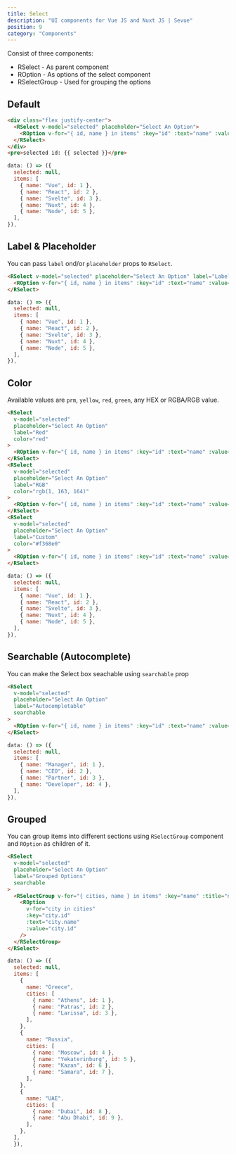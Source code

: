 ```yaml
---
title: Select
description: "UI components for Vue JS and Nuxt JS | Sevue"
position: 9
category: "Components"
---
```


Consist of three components:

- RSelect - As parent component
- ROption - As options of the select component
- RSelectGroup - Used for grouping the options

## Default

<demo>
<template #demo>
<select-default></select-default>
</template>
<code-group>
<code-block label="Template" active>

```html
<div class="flex justify-center">
  <RSelect v-model="selected" placeholder="Select An Option">
    <ROption v-for="{ id, name } in items" :key="id" :text="name" :value="id" />
  </RSelect>
</div>
<pre>selected id: {{ selected }}</pre>
```

</code-block>
<code-block label="Script" >

```js
data: () => ({
  selected: null,
  items: [
    { name: "Vue", id: 1 },
    { name: "React", id: 2 },
    { name: "Svelte", id: 3 },
    { name: "Nuxt", id: 4 },
    { name: "Node", id: 5 },
  ],
}),
```

</code-block>
</code-group>
</demo>

## Label & Placeholder

You can pass `label` ond/or `placeholder` props to `RSelect`.

<demo>
<template #demo>
<select-label></select-label>
</template>
<code-group>
<code-block label="Template" active>

```html
<RSelect v-model="selected" placeholder="Select An Option" label="Label">
  <ROption v-for="{ id, name } in items" :key="id" :text="name" :value="id" />
</RSelect>
```

</code-block>
<code-block label="Script" >

```js
data: () => ({
  selected: null,
  items: [
    { name: "Vue", id: 1 },
    { name: "React", id: 2 },
    { name: "Svelte", id: 3 },
    { name: "Nuxt", id: 4 },
    { name: "Node", id: 5 },
  ],
}),
```

</code-block>
</code-group>
</demo>

## Color

Available values are `prm`, `yellow`, `red`, `green`, any HEX or RGBA/RGB value.

<demo>
<template #demo>
<select-color></select-color>
</template>
<code-group>
<code-block label="Template" active>

```html
<RSelect
  v-model="selected"
  placeholder="Select An Option"
  label="Red"
  color="red"
>
  <ROption v-for="{ id, name } in items" :key="id" :text="name" :value="id" />
</RSelect>
<RSelect
  v-model="selected"
  placeholder="Select An Option"
  label="RGB"
  color="rgb(1, 163, 164)"
>
  <ROption v-for="{ id, name } in items" :key="id" :text="name" :value="id" />
</RSelect>
<RSelect
  v-model="selected"
  placeholder="Select An Option"
  label="Custom"
  color="#f368e0"
>
  <ROption v-for="{ id, name } in items" :key="id" :text="name" :value="id" />
</RSelect>
```

</code-block>
<code-block label="Script" >

```js
data: () => ({
  selected: null,
  items: [
    { name: "Vue", id: 1 },
    { name: "React", id: 2 },
    { name: "Svelte", id: 3 },
    { name: "Nuxt", id: 4 },
    { name: "Node", id: 5 },
  ],
}),
```

</code-block>
</code-group>
</demo>

## Searchable (Autocomplete)

You can make the Select box seachable using `searchable` prop

<demo>
<template #demo>
<select-searchable></select-searchable>
</template>
<code-group>
<code-block label="Template" active>

```html
<RSelect
  v-model="selected"
  placeholder="Select An Option"
  label="Autocompletable"
  searchable
>
  <ROption v-for="{ id, name } in items" :key="id" :text="name" :value="id" />
</RSelect>
```

</code-block>
<code-block label="Script" >

```js
data: () => ({
  selected: null,
  items: [
    { name: "Manager", id: 1 },
    { name: "CEO", id: 2 },
    { name: "Partner", id: 3 },
    { name: "Developer", id: 4 },
  ],
}),
```

</code-block>
</code-group>
</demo>

## Grouped

You can group items into different sections using `RSelectGroup` component and `ROption` as children of it.

<demo>
<template #demo>
<select-grouped></select-grouped>
</template>
<code-group>
<code-block label="Template" active>

```html
<RSelect
  v-model="selected"
  placeholder="Select An Option"
  label="Grouped Options"
  searchable
>
  <RSelectGroup v-for="{ cities, name } in items" :key="name" :title="name">
    <ROption
      v-for="city in cities"
      :key="city.id"
      :text="city.name"
      :value="city.id"
    />
  </RSelectGroup>
</RSelect>
```

</code-block>
<code-block label="Script" >

```js
data: () => ({
  selected: null,
  items: [
    {
      name: "Greece",
      cities: [
        { name: "Athens", id: 1 },
        { name: "Patras", id: 2 },
        { name: "Larissa", id: 3 },
      ],
    },
    {
      name: "Russia",
      cities: [
        { name: "Moscow", id: 4 },
        { name: "Yekaterinburg", id: 5 },
        { name: "Kazan", id: 6 },
        { name: "Samara", id: 7 },
      ],
    },
    {
      name: "UAE",
      cities: [
        { name: "Dubai", id: 8 },
        { name: "Abu Dhabi", id: 9 },
      ],
    },
  ],
  }),
```

</code-block>
</code-group>
</demo>
